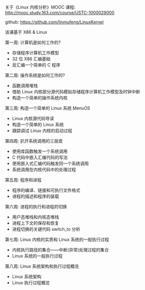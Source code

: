关于《Linux 内核分析》MOOC 课程: http://mooc.study.163.com/course/USTC-1000029000

github: https://github.com/linmufeng/LinuxKernel

该课基于 X86 & Linux

第一周: 计算机是如何工作的?

- 存储程序计算机工作模型
- 32 位 X86 汇编基础
- 反汇编一个简单的 C 程序

第二周: 操作系统是如何工作的?

- 函数调用堆栈
- 借助 Linux 内核部分源代码模拟存储程序计算机工作模型及时钟中断
- 构造一个简单的操作系统内核

第三周: 构造一个简单的 Linux 系统 MenuOS

- Linux 内核源代码导读
- 构造一个简单的 Linux 系统
- 跟踪调试 Linux 内核的启动过程

第四周: 扒开系统调用的三层皮

- 使用库函数触发一个系统调用
- C 代码中嵌入汇编代码的写法
- 使用嵌入式汇编代码触发同一个系统调用
- 系统调用在内核代码中的处理过程

第五周: 程序和进程

- 程序的编译、链接和可执行文件格式
- 进程的描述和程序的装载

第六周: 进程的执行和进程的切换

- 用户态堆栈和内核态堆栈
- 进程上下文的保存和恢复
- 进程切换的关键代码 switch_to 分析

第七周: Linux 内核的实质和 Linux 系统的一般执行过程

- 内核执行路径的集合——中断(异常)处理过程的集合
- Linux 系统的一般执行过程

第八周: Linux 系统架构和执行过程概览

- Linux 系统架构
- Linux 执行过程概览
